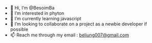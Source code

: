 - 👋 Hi, I’m @BesoimBa
- 👀 I’m interested in phyton
- 🌱 I’m currently learning javascript
- 💞️ I’m looking to collaborate on a project as a newbie developer if possible
- 📫 Reach me through my email : beliung007@gmail.com

<!---
BesoimBa/BesoimBa is a ✨ special ✨ repository because its `README.md` (this file) appears on your GitHub profile.
You can click the Preview link to take a look at your changes.
--->
